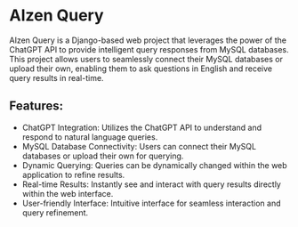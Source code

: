 # AIzen Query
AIzen Query is a Django-based web project that leverages the power of the ChatGPT API to provide intelligent query responses from MySQL databases. This project allows users to seamlessly connect their MySQL databases or upload their own, enabling them to ask questions in English and receive query results in real-time.

## Features:
* ChatGPT Integration: Utilizes the ChatGPT API to understand and respond to natural language queries.
* MySQL Database Connectivity: Users can connect their MySQL databases or upload their own for querying.
* Dynamic Querying: Queries can be dynamically changed within the web application to refine results.
* Real-time Results: Instantly see and interact with query results directly within the web interface.
* User-friendly Interface: Intuitive interface for seamless interaction and query refinement.
